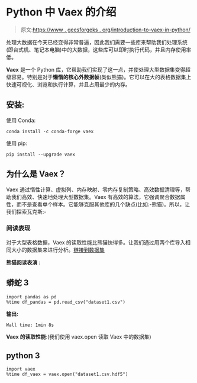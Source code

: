 # Python 中 Vaex 的介绍

> 原文:[https://www . geesforgeks . org/introduction-to-vaex-in-python/](https://www.geeksforgeeks.org/introduction-to-vaex-in-python/)

处理大数据在今天已经变得非常普遍，因此我们需要一些库来帮助我们处理系统(即台式机、笔记本电脑)中的大数据，这些库可以即时执行代码，并且内存使用率低。

**Vaex** 是一个 Python 库，它帮助我们实现了这一点，并使处理大型数据集变得超级容易。特别是对于**懒惰的核心外数据帧**(类似熊猫)。它可以在大的表格数据集上快速可视化、浏览和执行计算，并且占用最少的内存。

## 安装:

使用 Conda:

```
conda install -c conda-forge vaex
```

使用 pip:

```
pip install --upgrade vaex
```

## 为什么是 Vaex？

Vaex 通过惰性计算、虚拟列、内存映射、零内存复制策略、高效数据清理等，帮助我们高效、快速地处理大型数据集。Vaex 有高效的算法，它强调聚合数据属性，而不是查看单个样本。它能够克服其他库的几个缺点(比如:-熊猫)。所以，让我们探索瓦克斯:-

### **阅读表现**

对于大型表格数据，Vaex 的读取性能比熊猫快得多。让我们通过用两个库导入相同大小的数据集来进行分析。[链接到数据集](https://drive.google.com/drive/folders/11RsDNUTivoOdTio2Khi3USUPiy5iNvx2?usp=sharing)

**熊猫阅读表演** :

## 蟒蛇 3

```
import pandas as pd
%time df_pandas = pd.read_csv("dataset1.csv")
```

**输出:**

```
Wall time: 1min 8s
```

**Vaex 的读取性能**:(我们使用 vaex.open 读取 Vaex 中的数据集)

## python 3

```
import vaex
%time df_vaex = vaex.open("dataset1.csv.hdf5")
```